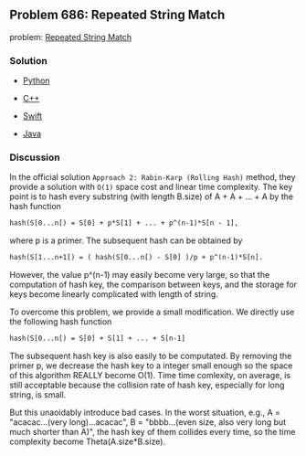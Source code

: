 ## Problem 686: Repeated String Match

problem: [Repeated String Match](https://leetcode.com/problems/repeated-string-match/)

### Solution

- [Python](../python/problem686.py)

- [C++](../cpp/problem686.cpp)

- [Swift](../swift/problem686.swift)

- [Java](../java/problem686.java)

### Discussion

In the official solution `Approach 2: Rabin-Karp (Rolling Hash)` method, they provide a solution with `O(1)` space cost and linear time complexity. The key point is to hash every substring (with length B.size) of A + A + ... + A by the hash function
```txt
hash(S[0...n[) = S[0] + p*S[1] + ... + p^(n-1)*S[n - 1],
```
where p is a primer. The subsequent hash can be obtained by
```txt
hash(S[1...n+1[) = ( hash(S[0...n[) - S[0] )/p + p^(n-1)*S[n].
```
However, the value p^(n-1) may easily become very large, so that the computation of hash key, the comparison between keys, and the storage for keys become linearly complicated with length of string.

To overcome this problem, we provide a small modification. We directly use the following hash function
```txt
hash(S[0...n[) = S[0] + S[1] + ... + S[n-1]
```
The subsequent hash key is also easily to be computated. By removing the primer p, we decrease the hash key to a integer small enough so the space of this algorithm REALLY become O(1). Time time comlexity, on average, is still acceptable because the collision rate of hash key, especially for long string, is small.

But this unaoidably introduce bad cases. In the worst situation, e.g., A = "acacac...(very long)...acacac", B = "bbbb...(even size, also very long but much shorter than A)", the hash key of them collides every time, so the time complexity become Theta(A.size*B.size). 



